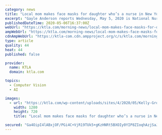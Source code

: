 ```yaml
---
category: news
title: "Local mom makes face masks for daughter who’s a nurse in New York"
excerpt: "Gayle Anderson reports Wednesday, May 5, 2020 is National Nurses Day, a day of recognition to celebrate and honor the contributions who nurses have continue to our communities and throughout the nation. National Nurses Day is celebrated annually on May 6, which marks the beginning of National Nurses Week, a week-long celebration to raise ..."
publishedDateTime: 2020-05-06T16:37:00Z
webUrl: "https://ktla.com/morning-news/local-mom-makes-face-masks-for-daughter-whos-a-nurse-in-new-york/"
ampWebUrl: "https://ktla.com/morning-news/local-mom-makes-face-masks-for-daughter-whos-a-nurse-in-new-york/amp/"
cdnAmpWebUrl: "https://ktla-com.cdn.ampproject.org/c/s/ktla.com/morning-news/local-mom-makes-face-masks-for-daughter-whos-a-nurse-in-new-york/amp/"
type: article
quality: 44
heat: 44
published: false

provider:
  name: KTLA
  domain: ktla.com

topics:
  - Computer Vision
  - AI

images:
  - url: "https://ktla.com/wp-content/uploads/sites/4/2020/05/Kelly-Gross-and-Lydia-Kravitz.jpg?w=1280&h=720&crop=1"
    width: 1280
    height: 720
    title: "Local mom makes face masks for daughter who’s a nurse in New York"

secured: "Ga4OipI4lABxjOF/PGi4C+VjR19TUk5+gKzHNRt5BXOIy0YIP8ZIoqhAzjSaJxr1iDrpmvvxxZHWVVfsdrINfhqKZ6UJQ7OodY3MKP383Pck+VdzP2YPEA5ODS+d0hlGGpLc3mZA4Zhk6IgYVYMorPnoNUfedyY5mTyV4d4+k5a8vyAdXRLDU3QBkx7ZPjbZEbUw+Wsfj0YusGw7s5yFQAejtmJ94gXr/j6IvNthUrjyz9VLOVFwkCz2AvU134yy6QVpdEZ5i3re59EV58YTnGIGLeM4ccBVQJh/hOy+dUNYS9wBiDDBkDQBSucHOwyk;ajGJxg7Ro0+cZe412cwp7g=="
---
```


